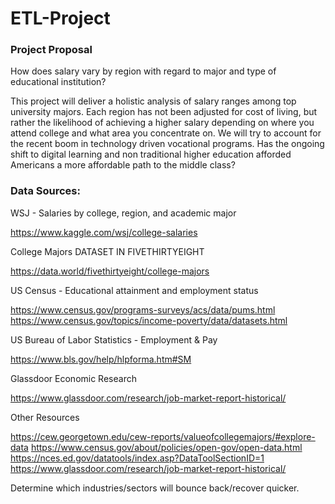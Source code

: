 # ETL-Project

### Project Proposal

How does salary vary by region with regard to major and type of educational institution?
 
This project will deliver a holistic analysis of salary ranges among top university majors. Each region has not been adjusted for cost of living, but rather the likelihood of achieving a higher salary depending on where you attend college and what area you concentrate on. We will try to account for the recent boom in technology driven vocational programs. Has the ongoing shift to digital learning and non traditional higher education afforded Americans a more affordable path to the middle class?


### Data Sources: 
WSJ - Salaries by college, region, and academic major

https://www.kaggle.com/wsj/college-salaries

 College Majors DATASET IN FIVETHIRTYEIGHT

https://data.world/fivethirtyeight/college-majors

US Census - Educational attainment and employment status

https://www.census.gov/programs-surveys/acs/data/pums.html
https://www.census.gov/topics/income-poverty/data/datasets.html

US Bureau of Labor Statistics - Employment & Pay

https://www.bls.gov/help/hlpforma.htm#SM

Glassdoor Economic Research

https://www.glassdoor.com/research/job-market-report-historical/

Other Resources

https://cew.georgetown.edu/cew-reports/valueofcollegemajors/#explore-data
https://www.census.gov/about/policies/open-gov/open-data.html
https://nces.ed.gov/datatools/index.asp?DataToolSectionID=1
https://www.glassdoor.com/research/job-market-report-historical/


Determine which industries/sectors will bounce back/recover quicker.  
